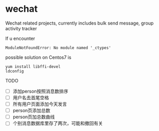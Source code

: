 # wechat
Wechat related projects, currently includes bulk send message, group activity tracker  

If u encounter
```shell
ModuleNotFoundError: No module named '_ctypes'
```
possible solution on Centos7 is
```shell
yum install libffi-devel
ldconfig
```


TODO
- [ ] 添加person按照消息数排序
- [ ] 用户名去首尾空格
- [ ] 所有用户页面添加今天发言
- [ ] person页添加总数
- [ ] person页加总数曲线
- [ ] 个别消息数据库里存了两次，可能和撤回有关

